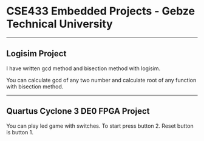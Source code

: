 # CSE433 Embedded Projects - Gebze Technical University

---------------
Logisim Project
---------------
I have written gcd method and bisection method with logisim.

You can calculate gcd of any two number and calculate root of any function with bisection method.

----------------------------------
Quartus Cyclone 3 DE0 FPGA Project 
----------------------------------
You can play led game with switches. To start press button 2. Reset button is button 1.
